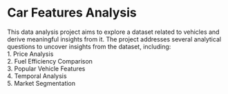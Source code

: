 <H1> Car Features Analysis </H1>
This data analysis project aims to explore a dataset related to vehicles and derive meaningful insights from it.
The project addresses several analytical questions to uncover insights from the dataset, including:<br>
1. Price Analysis <br>
2. Fuel Efficiency Comparison<br>
3. Popular Vehicle Features<br>
4. Temporal Analysis<br>
5. Market Segmentation<br>
